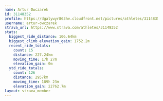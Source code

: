 ```yaml
---
name: Artur Owczarek
id: 31148352
profile: https://dgalywyr863hv.cloudfront.net/pictures/athletes/31148352/15906846/1/large.jpg
username: artur-owczarek
strava_url: https://www.strava.com/athletes/31148352
stats:
  biggest_ride_distance: 106.64km
  biggest_climb_elevation_gain: 1752.2m
  recent_ride_totals:
    count: 15
    distance: 227.24km
    moving_time: 17h 27m
    elevation_gain: 0m
  ytd_ride_totals:
    count: 126
    distance: 2957km
    moving_time: 189h 23m
    elevation_gain: 22762.7m
layout: strava_member
--- 
```

